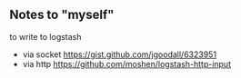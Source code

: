 
## Notes to "myself"

to write to logstash

- via socket https://gist.github.com/jgoodall/6323951
- via http https://github.com/moshen/logstash-http-input
